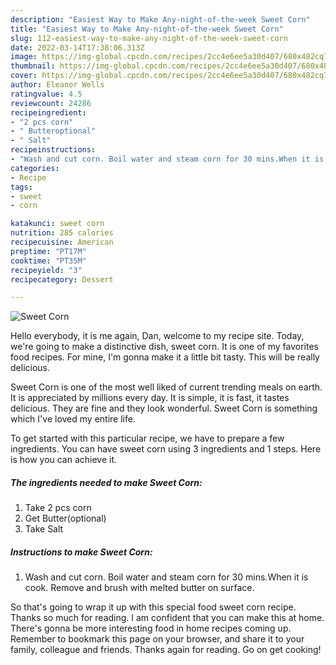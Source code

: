```yaml
---
description: "Easiest Way to Make Any-night-of-the-week Sweet Corn"
title: "Easiest Way to Make Any-night-of-the-week Sweet Corn"
slug: 112-easiest-way-to-make-any-night-of-the-week-sweet-corn
date: 2022-03-14T17:38:06.313Z
image: https://img-global.cpcdn.com/recipes/2cc4e6ee5a30d407/680x482cq70/sweet-corn-recipe-main-photo.jpg
thumbnail: https://img-global.cpcdn.com/recipes/2cc4e6ee5a30d407/680x482cq70/sweet-corn-recipe-main-photo.jpg
cover: https://img-global.cpcdn.com/recipes/2cc4e6ee5a30d407/680x482cq70/sweet-corn-recipe-main-photo.jpg
author: Eleanor Wells
ratingvalue: 4.5
reviewcount: 24286
recipeingredient:
- "2 pcs corn"
- " Butteroptional"
- " Salt"
recipeinstructions:
- "Wash and cut corn. Boil water and steam corn for 30 mins.When it is cook. Remove and brush with melted butter on surface."
categories:
- Recipe
tags:
- sweet
- corn

katakunci: sweet corn 
nutrition: 285 calories
recipecuisine: American
preptime: "PT17M"
cooktime: "PT35M"
recipeyield: "3"
recipecategory: Dessert

---
```



![Sweet Corn](https://img-global.cpcdn.com/recipes/2cc4e6ee5a30d407/680x482cq70/sweet-corn-recipe-main-photo.jpg)

Hello everybody, it is me again, Dan, welcome to my recipe site. Today, we're going to make a distinctive dish, sweet corn. It is one of my favorites food recipes. For mine, I'm gonna make it a little bit tasty. This will be really delicious.



Sweet Corn is one of the most well liked of current trending meals on earth. It is appreciated by millions every day. It is simple, it is fast, it tastes delicious. They are fine and they look wonderful. Sweet Corn is something which I've loved my entire life.


To get started with this particular recipe, we have to prepare a few ingredients. You can have sweet corn using 3 ingredients and 1 steps. Here is how you can achieve it.

<!--inarticleads1-->

##### The ingredients needed to make Sweet Corn:

1. Take 2 pcs corn
1. Get  Butter(optional)
1. Take  Salt




<!--inarticleads2-->

##### Instructions to make Sweet Corn:

1. Wash and cut corn. Boil water and steam corn for 30 mins.When it is cook. Remove and brush with melted butter on surface.




So that's going to wrap it up with this special food sweet corn recipe. Thanks so much for reading. I am confident that you can make this at home. There's gonna be more interesting food in home recipes coming up. Remember to bookmark this page on your browser, and share it to your family, colleague and friends. Thanks again for reading. Go on get cooking!
